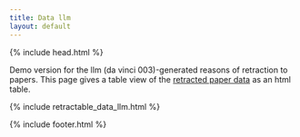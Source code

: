 ```yaml
---
title: Data llm
layout: default
---
```


{% include head.html %}

Demo version for the llm (da vinci 003)-generated reasons of retraction to papers.
This page gives a table view of the [retracted paper data](https://raw.githubusercontent.com/jmillanacosta/retractable/main/data/retracted.json) as an html table.


{% include retractable_data_llm.html %}

{% include footer.html %}
